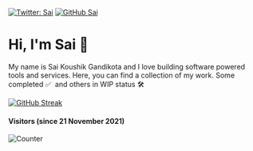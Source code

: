 
[![Twitter: Sai](https://img.shields.io/twitter/follow/saikoushikg?style=social)](https://twitter.com/saikoushikg) 
[![GitHub Sai](https://img.shields.io/github/followers/skgandikota?label=follow&style=social)](https://github.com/skgandikota)



# Hi, I'm Sai 👋
My name is Sai Koushik Gandikota and I love building software powered tools and services. Here, you can find a collection of my work. Some completed ✅ &nbsp;and others in WIP status 🛠

[![GitHub Streak](http://github-readme-streak-stats.herokuapp.com?user=skgandikota&theme=default&date_format=j%20M%5B%20Y%5D)](https://git.io/streak-stats)

#### Visitors (since 21 November 2021)

![Counter](https://profile-counter.glitch.me/skgandikota/count.svg)
